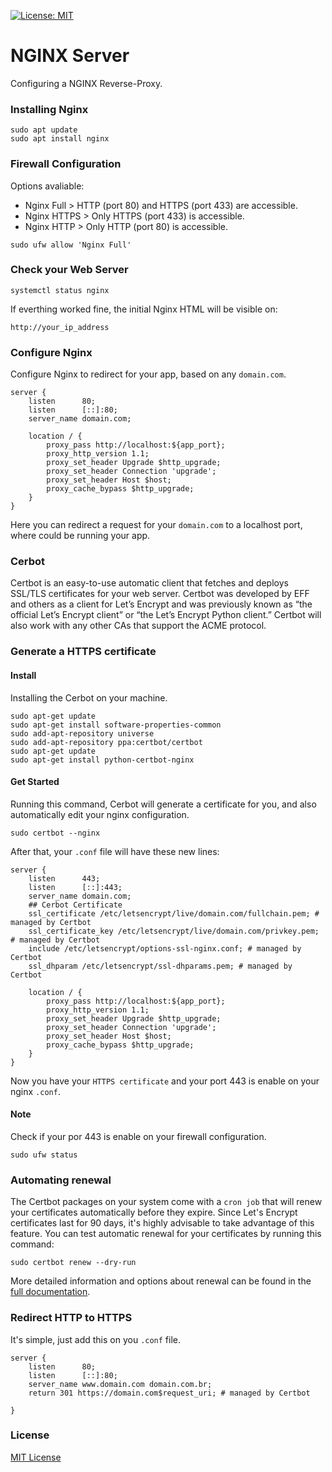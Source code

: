 [![License: MIT](https://img.shields.io/badge/License-MIT-blue.svg)](https://opensource.org/licenses/MIT)

# NGINX Server
Configuring a NGINX Reverse-Proxy.

### Installing Nginx

```
sudo apt update
sudo apt install nginx
```

### Firewall Configuration

Options avaliable:
-   Nginx Full  > HTTP (port 80) and HTTPS (port 433) are accessible.
-   Nginx HTTPS > Only HTTPS (port 433) is accessible.
-   Nginx HTTP  > Only HTTP (port 80) is accessible.

```
sudo ufw allow 'Nginx Full'
```

### Check your Web Server

```
systemctl status nginx
```

If everthing worked fine, the initial Nginx HTML will be visible on:

```
http://your_ip_address
```

### Configure Nginx
Configure Nginx to redirect for your app, based on any `domain.com`.

```
server {
    listen      80;
    listen      [::]:80;
    server_name domain.com;

    location / {
        proxy_pass http://localhost:${app_port};
        proxy_http_version 1.1;
        proxy_set_header Upgrade $http_upgrade;
        proxy_set_header Connection 'upgrade';
        proxy_set_header Host $host;
        proxy_cache_bypass $http_upgrade;
    }
}
```
Here you can redirect a request for your `domain.com` to a localhost port, where could be running your app.

### Cerbot
Certbot is an easy-to-use automatic client that fetches and deploys SSL/TLS certificates for your web server. Certbot was developed by EFF and others as a client for Let’s Encrypt and was previously known as “the official Let’s Encrypt client” or “the Let’s Encrypt Python client.” Certbot will also work with any other CAs that support the ACME protocol.

### Generate a HTTPS certificate

#### Install 
Installing the Cerbot on your machine.

```
sudo apt-get update
sudo apt-get install software-properties-common
sudo add-apt-repository universe
sudo add-apt-repository ppa:certbot/certbot
sudo apt-get update
sudo apt-get install python-certbot-nginx 
``` 
#### Get Started
Running this command, Cerbot will generate a certificate for you, and also automatically edit your nginx configuration.

```
sudo certbot --nginx
```

After that, your `.conf` file will have these new lines:

```
server {
    listen      443;
    listen      [::]:443;
    server_name domain.com;
    ## Cerbot Certificate
    ssl_certificate /etc/letsencrypt/live/domain.com/fullchain.pem; # managed by Certbot
    ssl_certificate_key /etc/letsencrypt/live/domain.com/privkey.pem; # managed by Certbot
    include /etc/letsencrypt/options-ssl-nginx.conf; # managed by Certbot
    ssl_dhparam /etc/letsencrypt/ssl-dhparams.pem; # managed by Certbot

    location / {
        proxy_pass http://localhost:${app_port};
        proxy_http_version 1.1;
        proxy_set_header Upgrade $http_upgrade;
        proxy_set_header Connection 'upgrade';
        proxy_set_header Host $host;
        proxy_cache_bypass $http_upgrade;
    }
}
```

Now you have your `HTTPS certificate` and your port 443 is enable on your nginx `.conf`.

#### Note
Check if your por 443 is enable on your firewall configuration.

```
sudo ufw status
```

### Automating renewal
The Certbot packages on your system come with a `cron job` that will renew your certificates automatically before they expire. Since Let's Encrypt certificates last for 90 days, it's highly advisable to take advantage of this feature. You can test automatic renewal for your certificates by running this command:

```
sudo certbot renew --dry-run
```

More detailed information and options about renewal can be found in the [full documentation](https://certbot.eff.org/docs/using.html#renewal).

### Redirect HTTP to HTTPS

It's simple, just add this on you `.conf` file.

```
server {
    listen      80;
    listen      [::]:80;
    server_name www.domain.com domain.com.br;
    return 301 https://domain.com$request_uri; # managed by Certbot

}
```

### License
[MIT License](LICENSE)
